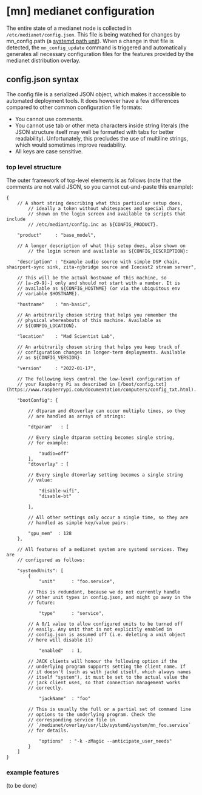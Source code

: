 # [mn] medianet configuration
The entire state of a medianet node is collected in
`/etc/medianet/config.json`. This file is being watched for changes by 
mn_config.path (a [systemd path
unit](https://www.freedesktop.org/software/systemd/man/systemd.path.html)).
When a change in that file is detected, the `mn_config_update` command is
triggered and automatically generates all necessary configuration files for
the features provided by the medianet distribution overlay.

## config.json syntax

The config file is a serialized JSON object, which makes it accessible to
automated deployment tools. It does however have a few differences compared
to other common configuration file formats:
* You cannot use comments.
* You cannot use tab or other meta characters inside string literals (the
JSON structure itself may well be formatted with tabs for better readability).
Unfortunately, this precludes the use of multiline strings, which would
sometimes improve readability.
* All keys are case sensitive.

### top level structure

The outer framework of top-level elements is as follows (note that the
comments are not valid JSON, so you cannot cut-and-paste this example):
```
{
	// A short string describing what this particular setup does, 
        // ideally a token without whitespaces and special chars, 
        // shown on the login screen and available to scripts that include
        // /etc/mediant/config.inc as ${CONFIG_PRODUCT}.

	"product"     : "base_model",

	// A longer description of what this setup does, also shown on
        // the login screen and available as ${CONFIG_DESCRIPTION}: 

	"description" : "Example audio source with simple DSP chain, shairport-sync sink, zita-njbridge source and Icecast2 stream server",

	// This will be the actual hostname of this machine, so 
	// [a-z9-9]-] only and should not start with a number. It is
	// available as ${CONFIG_HOSTNME} (or via the ubiquitous env
	// variable $HOSTNAME).

	"hostname"    : "mn-basic",

	// An arbitrarily chosen string that helps you remember the 
	// physical whereabouts of this machine. Available as
	// ${CONFIG_LOCATION}.

	"location"    : "Mad Scientist Lab", 

	// An arbitrarily chosen string that helps you keep track of
	// configuration changes in longer-term deployments. Available
	// as ${CONFIG_VERSION}.

	"version"     : "2022-01-17", 

	// The following keys control the low-level configuration of
	// your Raspberry Pi as described in [/boot/config.txt](https://www.raspberrypi.com/documentation/computers/config_txt.html). 

	"bootConfig": {

		// dtparam and dtoverlay can occur multiple times, so they
		// are handled as arrays of strings:

		"dtparam"   : [

		// Every single dtparam setting becomes single string,
		// for example:

			"audio=off"
		],
		"dtoverlay" : [

		// Every single dtoverlay setting becomes a single string
		// value:

			"disable-wifi",
			"disable-bt"

		],

		// All other settings only occur a single time, so they are
		// handled as simple key/value pairs:

		"gpu_mem"  : 128
	},

	// All features of a medianet system are systemd services. They are
	// configured as follows:

	"systemdUnits": [
		{
			"unit"      : "foo.service",

		// This is redundant, because we do not currently handle
		// other unit types in config.json, and might go away in the
		// future:

			"type"      : "service",

		// A 0/1 value to allow configured units to be turned off
		// easily. Any unit that is not explicitly enabled in
		// config.json is assumed off (i.e. deleting a unit object
		// here will disable it)

			"enabled"   : 1,
		
		// JACK clients will honour the following option if the
		// underlying program supports setting the client name. If
		// it doesn't (such as with jackd itself, which always names
		// itself "system"), it must be set to the actual value the
		// jack client uses, so that connection management works
		// correctly.

			"jackName"  : "foo"

		// This is usually the full or a partial set of command line
		// options to the underlying program. Check the
		// corresponding service file in
		// `/medianet/overlay/usr/lib/systemd/system/mn_foo.service`
		// for details.

			"options"  : "-k -zMagic --anticipate_user_needs"
		}
	]
}
```

### example features

(to be done)
